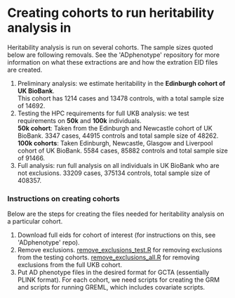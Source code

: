 # Creating cohorts to run heritability analysis in

Heritability analysis is run on several cohorts. The sample sizes quoted below are following removals. See the 'ADphenotype' repository for more information on what these extractions are and how the extration EID files are created. 
1) Preliminary analysis: we estimate heritability in the **Edinburgh cohort of UK BioBank**.   
   This cohort has 1214 cases and 13478 controls, with a total sample size of 14692. 
2) Testing the HPC requirements for full UKB analysis: we test requirements on **50k** and **100k** individuals.   
   **50k cohort**: Taken from the Edinburgh and Newcastle cohort of UK BioBank. 3347 cases, 44915 controls and total sample size of 48262.    
   **100k cohorts**: Taken Edinburgh, Newcastle, Glasgow and Liverpool cohort of UK BioBank. 5584 cases, 85882 controls and total sample size of 91466. 
3) Full analysis: run full analysis on all individuals in UK BioBank who are not exclusions. 33209 cases, 375134 controls, total sample size of 408357.  

### Instructions on creating cohorts
Below are the steps for creating the files needed for heritability analysis on a particular cohort.

1) Download full eids for cohort of interest (for instructions on this, see 'ADphenotype' repo).
2) Remove exclusions.
   [remove_exclusions_test.R](remove_exclusions_test.R) for removing exclusions from the testing cohorts.
   [remove_exclusions_all.R](remove_exclusions_all.R) for removing exclusions from the full UKB cohort. 
4) Put AD phenotype files in the desired format for GCTA (essentially PLINK format). For each cohort, we need scripts for creating the GRM and scripts for running GREML, which includes covariate scripts. 
